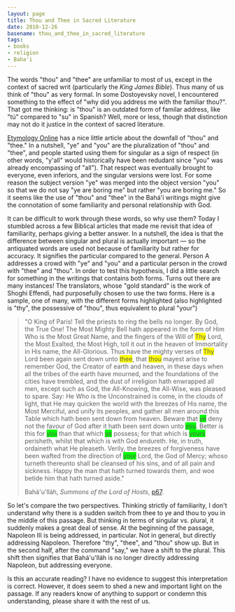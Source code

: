 ```yaml
---
layout: page
title: Thou and Thee in Sacred Literature
date: 2010-12-26
basename: thou_and_thee_in_sacred_literature
tags:
- books
- religion
- Baha'i
---
```


The words "thou" and "thee" are unfamiliar to most of us, except in the context
of sacred writ (particularly the _King James Bible_). Thus many of us think of
"thou" as very formal. In some Dostoyevsky novel, I encountered something to the
effect of "why did you address me with the familiar thou?". That got me
thinking: is "thou" is an outdated form of familar address, like "t&uacute;"
compared to "su" in Spanish? Well, more or less, though that distinction may not
do it justice in the context of sacred literature.

<!--more-->

<a href="http://etymonline.com/columns/do-be-thee.htm">Etymology
Online</a> has a nice little article about the downfall of "thou"
and "thee." In a nutshell, "ye" and "you" are the pluralization of
"thou" and "thee", and people started using them for singular as a
sign of respect (in other words, "y'all" would historically have
been redudant since "you" was already encompassing of "all"). That
respect was eventually brought to everyone, even inferiors, and the
singular versions were lost. For some reason the subject version
"ye" was merged into the object version "you" so that we do not say
"ye are boring me" but rather "you are boring me." So it seems like
the use of "thou" and "thee" in the Bah&aacute;'&iacute; writings
might give the connotation of some familiarity and personal
relationship with God.

It can be difficult to work through these words, so why use
them? Today I stumbled across a few Biblical articles that made me
revisit that idea of familiarity, perhaps giving a better answer.
In a nutshell, the idea is that the difference between singular and
plural is actually important &mdash; so the antiquated words are
used not because of familiarity but rather for accuracy. It
signifies the particular compared to the general. Person A
addresses a crowd with "ye" and "you" and a particular person in
the crowd with "thee" and "thou". In order to test this hypothesis,
I did a little search for something in the writings that contains
both forms. Turns out there are many instances! The translators,
whose "gold standard" is the work of Shoghi Effendi, had
purposefully chosen to use the two forms. Here is a sample, one of
many, with the different forms highlighted (also highlighted is
"thy", the possessive of "thou", thus equivalent to plural
"your")

> "O King of Paris! Tell the priests to ring the bells no longer. By God, the
> True One! The Most Mighty Bell hath appeared in the form of Him Who is the
> Most Great Name, and the fingers of the Will of <span style="background-color:
> yellow">Thy</span> Lord, the Most Exalted, the Most High, toll it out in the
> heaven of Immortality in His name, the All-Glorious. Thus have the mighty
> verses of <span style="background-color: yellow">Thy</span> Lord been again
> sent down unto <span style= "background-color: yellow">thee</span>, that <span
> style= "background-color: yellow">thou</span> mayest arise to remember God,
> the Creator of earth and heaven, in these days when all the tribes of the
> earth have mourned, and the foundations of the cities have trembled, and the
> dust of irreligion hath enwrapped all men, except such as God, the
> All-Knowing, the All-Wise, was pleased to spare. Say: He Who is the
> Unconstrained is come, in the clouds of light, that He may quicken the world
> with the breezes of His name, the Most Merciful, and unify its peoples, and
> gather all men around this Table which hath been sent down from heaven. Beware
> that <span style="background-color: lime">ye</span> deny not the favour of God
> after it hath been sent down unto <span style= "background-color:
> lime">you</span>. Better is this for <span style="background-color:
> lime">you</span> than that which <span style="background-color:
> lime">ye</span> possess; for that which is <span style="background-color:
> lime">yours</span> perisheth, whilst that which is with God endureth. He, in
> truth, ordaineth what He pleaseth. Verily, the breezes of forgiveness have
> been wafted from the direction of <span style= "background-color:
> lime">your</span> Lord, the God of Mercy; whoso turneth thereunto shall be
> cleansed of his sins, and of all pain and sickness. Happy the man that hath
> turned towards them, and woe betide him that hath turned aside."
>
> Bah&aacute;'u'll&aacute;h, _Summons of the Lord of Hosts_,
> [p67](http://reference.bahai.org/en/t/b/SLH/slh-6.html).

So let's compare the two perspectives. Thinking strictly of
familiarity, I don't understand why there is a sudden switch from
thee to ye and thou to you in the middle of this passage. But
thinking in terms of singular vs. plural, it suddenly makes a great
deal of sense. At the beginning of the passage, Napoleon III is
being addressed, in particular. Not in general, but directly
addressing Napoleon. Therefore "thy", "thee", and "thou" show up.
But in the second half, after the command "say," we have a shift to
the plural. This shift then signifies that
Bah&aacute;'u'll&aacute;h is no longer directly addressing
Napoleon, but addressing everyone.

Is this an accurate reading? I have no evidence to suggest this
interpretation is correct. However, it does seem to shed a new and
important light on the passage. If any readers know of anything to
support or condemn this understanding, please share it with the
rest of us.
